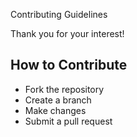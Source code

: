  Contributing Guidelines

Thank you for your interest!

## How to Contribute

- Fork the repository  
- Create a branch  
- Make changes  
- Submit a pull request
